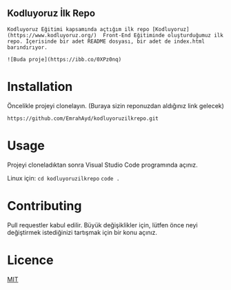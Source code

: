 ## Kodluyoruz İlk Repo 
    Kodluyoruz Eğitimi kapsamında açtığım ilk repo [Kodluyoruz](https://www.kodluyoruz.org/)  Front-End Eğitiminde oluşturduğumuz ilk repo. İçerisinde bir adet README dosyası, bir adet de index.html barındırıyor.

    ![Buda proje](https://ibb.co/0XPz0nq)

# Installation


Öncelikle projeyi clonelayın. (Buraya sizin reponuzdan aldığınız link gelecek)

`https://github.com/EmrahAyd/kodluyoruzilkrepo.git`

 # Usage 
 

 Projeyi cloneladıktan sonra Visual Studio Code programında açınız.

Linux için:
`cd kodluyoruzilkrepo`
`code .`

 # Contributing

Pull requestler kabul edilir. Büyük değişiklikler için, lütfen önce neyi değiştirmek istediğinizi tartışmak için bir konu açınız.

# Licence

[MIT](https://choosealicense.com/licenses/mit/)

